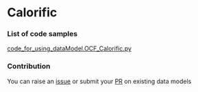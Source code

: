 # Calorific

### List of code samples 

<!-- 50-List of code -->

<!-- [code entry](link) -->
[code_for_using_dataModel.OCF_Calorific.py](https://github.com/smart-data-models/dataModel.OCF/blob/master/Calorific/code/code_for_using_dataModel.OCF_Calorific.py)


<!-- /50-List of code -->

### Contribution
You can raise an [issue](https://github.com/smart-data-models/dataModel.OCF/issues) or submit your [PR](https://github.com/smart-data-models/dataModel.OCF/pulls) on existing data models
